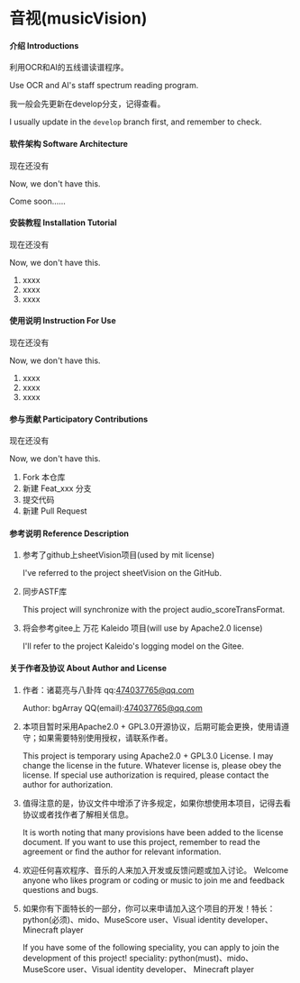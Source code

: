 # 音视(musicVision)

#### 介绍 Introductions

利用OCR和AI的五线谱读谱程序。

Use OCR and AI's staff spectrum reading program.

我一般会先更新在develop分支，记得查看。

I usually update in the `develop` branch first, and remember to check.

#### 软件架构 Software Architecture

现在还没有

Now, we don't have this.

Come soon......

#### 安装教程 Installation Tutorial

现在还没有

Now, we don't have this.

1. xxxx
2. xxxx
3. xxxx

#### 使用说明 Instruction For Use

现在还没有

Now, we don't have this.

1. xxxx
2. xxxx
3. xxxx

#### 参与贡献 Participatory Contributions

现在还没有

Now, we don't have this.

1. Fork 本仓库
2. 新建 Feat_xxx 分支
3. 提交代码
4. 新建 Pull Request

#### 参考说明 Reference Description

1. 参考了github上sheetVision项目(used by mit license)

   I've referred to the project sheetVision on the GitHub.
2. 同步ASTF库

   This project will synchronize with the project audio_scoreTransFormat.
3. 将会参考gitee上 万花 Kaleido 项目(will use by Apache2.0 license)

   I'll refer to the project Kaleido's logging model on the Gitee.

#### 关于作者及协议 About Author and License

1. 作者：诸葛亮与八卦阵 qq:474037765@qq.com

   Author: bgArray QQ(email):474037765@qq.com
2. 本项目暂时采用Apache2.0 + GPL3.0开源协议，后期可能会更换，使用请遵守；如果需要特别使用授权，请联系作者。

   This project is temporary using Apache2.0 + GPL3.0 License. I may change the license in the future.
   Whatever license is, please obey the license. If special use authorization is required, please contact the author for
   authorization.
3. 值得注意的是，协议文件中增添了许多规定，如果你想使用本项目，记得去看协议或者找作者了解相关信息。

   It is worth noting that many provisions have been added to the license document. If you want to use this project,
remember to read the agreement or find the author for relevant information.

4. 欢迎任何喜欢程序、音乐的人来加入开发或反馈问题或加入讨论。
   Welcome anyone who likes program or coding or music to join me and feedback questions and bugs.
5. 如果你有下面特长的一部分，你可以来申请加入这个项目的开发！特长：python(必须)、mido、MuseScore user、Visual identity developer、
   Minecraft player

   If you have some of the following speciality, you can apply to join the development of this project!
   speciality: python(must)、mido、MuseScore user、Visual identity developer、
   Minecraft player

